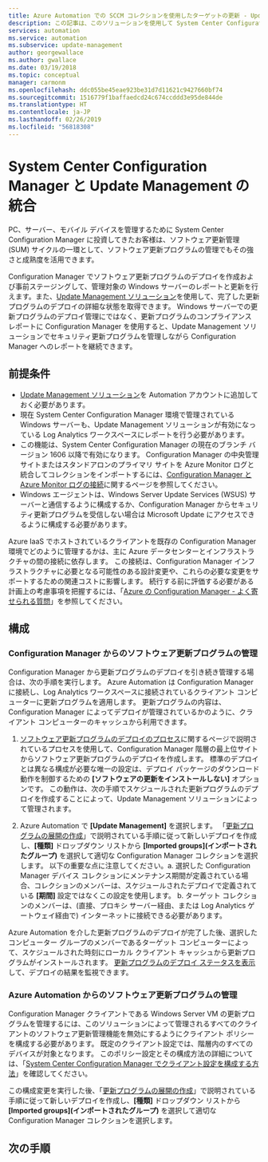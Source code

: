 ```yaml
---
title: Azure Automation での SCCM コレクションを使用したターゲットの更新 - Update Management
description: この記事は、このソリューションを使用して System Center Configuration Manager を構成し、SCCM マネージド コンピューターの更新を管理するのに役立ちます。
services: automation
ms.service: automation
ms.subservice: update-management
author: georgewallace
ms.author: gwallace
ms.date: 03/19/2018
ms.topic: conceptual
manager: carmonm
ms.openlocfilehash: ddc055be45eae923be31d7d11621c9427660bf74
ms.sourcegitcommit: 1516779f1baffaedcd24c674ccddd3e95de844de
ms.translationtype: HT
ms.contentlocale: ja-JP
ms.lasthandoff: 02/26/2019
ms.locfileid: "56818308"
---
```

# <a name="integrate-system-center-configuration-manager-with-update-management"></a>System Center Configuration Manager と Update Management の統合

PC、サーバー、モバイル デバイスを管理するために System Center Configuration Manager に投資してきたお客様は、ソフトウェア更新管理 (SUM) サイクルの一環として、ソフトウェア更新プログラムの管理でもその強さと成熟度を活用できます。

Configuration Manager でソフトウェア更新プログラムのデプロイを作成および事前ステージングして、管理対象の Windows サーバーのレポートと更新を行えます。また、[Update Management ソリューション](automation-update-management.md)を使用して、完了した更新プログラムのデプロイの詳細な状態を取得できます。 Windows サーバーでの更新プログラムのデプロイ管理にではなく、更新プログラムのコンプライアンス レポートに Configuration Manager を使用すると、Update Management ソリューションでセキュリティ更新プログラムを管理しながら Configuration Manager へのレポートを継続できます。

## <a name="prerequisites"></a>前提条件

* [Update Management ソリューション](automation-update-management.md)を Automation アカウントに追加しておく必要があります。
* 現在 System Center Configuration Manager 環境で管理されている Windows サーバーも、Update Management ソリューションが有効になっている Log Analytics ワークスペースにレポートを行う必要があります。
* この機能は、System Center Configuration Manager の現在のブランチ バージョン 1606 以降で有効になります。 Configuration Manager の中央管理サイトまたはスタンドアロンのプライマリ サイトを Azure Monitor ログと統合してコレクションをインポートするには、[Configuration Manager と Azure Monitor ログの接続](../azure-monitor/platform/collect-sccm.md)に関するページを参照してください。  
* Windows エージェントは、Windows Server Update Services (WSUS) サーバーと通信するように構成するか、Configuration Manager からセキュリティ更新プログラムを受信しない場合は Microsoft Update にアクセスできるように構成する必要があります。   

Azure IaaS でホストされているクライアントを既存の Configuration Manager 環境でどのように管理するかは、主に Azure データセンターとインフラストラクチャの間の接続に依存します。 この接続は、Configuration Manager インフラストラクチャに必要となる可能性のある設計変更や、これらの必要な変更をサポートするための関連コストに影響します。 続行する前に評価する必要がある計画上の考慮事項を把握するには、「[Azure の Configuration Manager - よく寄せられる質問](/sccm/core/understand/configuration-manager-on-azure#networking)」を参照してください。

## <a name="configuration"></a>構成

### <a name="manage-software-updates-from-configuration-manager"></a>Configuration Manager からのソフトウェア更新プログラムの管理 

Configuration Manager から更新プログラムのデプロイを引き続き管理する場合は、次の手順を実行します。 Azure Automation は Configuration Manager に接続し、Log Analytics ワークスペースに接続されているクライアント コンピューターに更新プログラムを適用します。 更新プログラムの内容は、Configuration Manager によってデプロイが管理されているかのように、クライアント コンピューターのキャッシュから利用できます。

1. [ソフトウェア更新プログラムのデプロイのプロセス](/sccm/sum/deploy-use/deploy-software-updates)に関するページで説明されているプロセスを使用して、Configuration Manager 階層の最上位サイトからソフトウェア更新プログラムのデプロイを作成します。 標準のデプロイとは異なる構成が必要な唯一の設定は、デプロイ パッケージのダウンロード動作を制御するための **[ソフトウェアの更新をインストールしない]** オプションです。 この動作は、次の手順でスケジュールされた更新プログラムのデプロイを作成することによって、Update Management ソリューションによって管理されます。

1. Azure Automation で **[Update Management]** を選択します。 「[更新プログラムの展開の作成](automation-tutorial-update-management.md#schedule-an-update-deployment)」で説明されている手順に従って新しいデプロイを作成し、**[種類]** ドロップダウン リストから **[Imported groups]\(インポートされたグループ\)** を選択して適切な Configuration Manager コレクションを選択します。 以下の重要な点に注意してください。a. 選択した Configuration Manager デバイス コレクションにメンテナンス期間が定義されている場合、コレクションのメンバーは、スケジュールされたデプロイで定義されている **[期間]** 設定ではなくこの設定を使用します。
    b. ターゲット コレクションのメンバーは、(直接、プロキシ サーバー経由、または Log Analytics ゲートウェイ経由で) インターネットに接続できる必要があります。

Azure Automation を介した更新プログラムのデプロイが完了した後、選択したコンピューター グループのメンバーであるターゲット コンピューターによって、スケジュールされた時刻にローカル クライアント キャッシュから更新プログラムがインストールされます。 [更新プログラムのデプロイ ステータスを表示](automation-tutorial-update-management.md#view-results-of-an-update-deployment)して、デプロイの結果を監視できます。

### <a name="manage-software-updates-from-azure-automation"></a>Azure Automation からのソフトウェア更新プログラムの管理

Configuration Manager クライアントである Windows Server VM の更新プログラムを管理するには、このソリューションによって管理されるすべてのクライアントのソフトウェア更新管理機能を無効にするようにクライアント ポリシーを構成する必要があります。 既定のクライアント設定では、階層内のすべてのデバイスが対象となります。 このポリシー設定とその構成方法の詳細については、「[System Center Configuration Manager でクライアント設定を構成する方法](/sccm/core/clients/deploy/configure-client-settings)」を確認してください。

この構成変更を実行した後、「[更新プログラムの展開の作成](automation-tutorial-update-management.md#schedule-an-update-deployment)」で説明されている手順に従って新しいデプロイを作成し、**[種類]** ドロップダウン リストから **[Imported groups]\(インポートされたグループ\)** を選択して適切な Configuration Manager コレクションを選択します。

## <a name="next-steps"></a>次の手順

